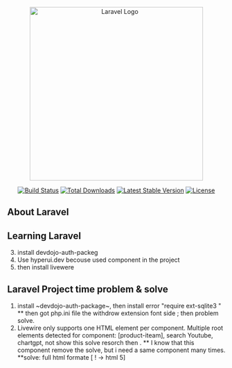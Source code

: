 <p align="center"><a href="https://laravel.com" target="_blank"><img src="https://raw.githubusercontent.com/laravel/art/master/logo-lockup/5%20SVG/2%20CMYK/1%20Full%20Color/laravel-logolockup-cmyk-red.svg" width="400" alt="Laravel Logo"></a></p>

<p align="center">
<a href="https://github.com/laravel/framework/actions"><img src="https://github.com/laravel/framework/workflows/tests/badge.svg" alt="Build Status"></a>
<a href="https://packagist.org/packages/laravel/framework"><img src="https://img.shields.io/packagist/dt/laravel/framework" alt="Total Downloads"></a>
<a href="https://packagist.org/packages/laravel/framework"><img src="https://img.shields.io/packagist/v/laravel/framework" alt="Latest Stable Version"></a>
<a href="https://packagist.org/packages/laravel/framework"><img src="https://img.shields.io/packagist/l/laravel/framework" alt="License"></a>
</p>

## About Laravel

  

## Learning Laravel

3. install devdojo-auth-packeg
4. Use hyperui.dev becouse used component in the project
5. then install livewere




## Laravel Project time problem & solve
 
1. install ~devdojo-auth-package~, then install error "require ext-sqlite3 " 
        ** then got php.ini file the withdrow extension font side ; then problem solve.
2. Livewire only supports one HTML element per component. Multiple root elements detected for component: [product-iteam], search Youtube, chartgpt, not show this solve resorch then .
    ** I know that this component remove the solve, but i need a same component many times.
    **solve: full html formate [ ! -> html 5]